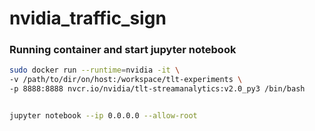 # nvidia_traffic_sign

### Running container and start jupyter notebook
```bash
sudo docker run --runtime=nvidia -it \
-v /path/to/dir/on/host:/workspace/tlt-experiments \
-p 8888:8888 nvcr.io/nvidia/tlt-streamanalytics:v2.0_py3 /bin/bash


jupyter notebook --ip 0.0.0.0 --allow-root
```
